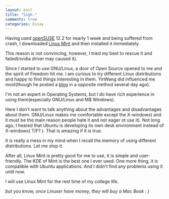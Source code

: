 ```yaml
---
layout: post
title: "Sigh."
comments: true
categories: Essay
---
```


Having used [openSUSE](http://en.wikipedia.org/wiki/OpenSUSE) 12.2 for nearly 1 week and being suffered from crash, I downloaded [Linux Mint](http://en.wikipedia.org/wiki/Linux_mint) and then installed it immediately.  


This reason is not convincing, however, I tried my best to rescue it and failed(nvidia driver may caused it).  


Since I started to use GNU/Linux, a door of Open Source opened to me and the spirit of Freedom hit me. I am curious to try different Linux distributions and happy to find things interesting in them. YinWang did influenced me most(though he posted a [blog](http://blog.sina.com.cn/s/blog_5d90e82f0101ip7f.html) in a opposite method several day ago).


I'm not an expert in Operating Systems, but I do have rich experience in using them(especially GNU/Linux and M$ Windows).  


Here I don't want to talk anything about the advantages and disadvantages about them. GNU/Linux makes me comfortable except the X-windows( and it must be the main reason people hate it and not eager ot use it). Not long ago, I heared that Ubuntu is developing its own desk environment instead of X-windows( T/F? ). That is amazing if it is true.


It is really a mess in my mind when I recall the memory of using different distributions. Let me stop it.


After all, Linux Mint is pretty good for me to use, it is simple and user-friendly. The KDE of Mint is the best one I ever used. One more thing, it is compatible with Ubuntu applications. And I didn't find any problems using it until now.


I will use Linux Mint for the rest time of my college life. 


*but you know, once Linuxer have money, they will buy a Mac Book : )*




